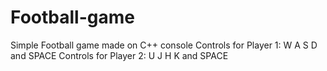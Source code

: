 # Football-game
Simple Football game made on C++ console
Controls for Player 1: W A S D and SPACE
Controls for Player 2: U J H K and SPACE
